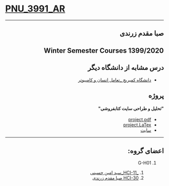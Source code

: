 # [PNU_3991_AR](https://github.com/sabammz/PNU_3991_AR)
--------------------
<div dir="rtl">

## صبا مقدم زرندی  
 ## Winter Semester Courses 1399/2020
  ## درس مشابه از دانشگاه دیگر
  - [دانشگاه کمبریج _تعامل انسان و کامپیوتر	](https://www.cl.cam.ac.uk/teaching/1011/HCI/)
  
  ## پروژه
  ####  "تحلیل و طراحی سایت کتابفروشی"
  - [project.pdf](https://github.com/sabammz/PNU_3991_AR/blob/main/HCI/HCI%20Project.pdf.pdf)
  - [project.LaTex](https://github.com/sabammz/PNU_3991_AR/blob/main/HCI/HCI%20Project.Latex.tex)
  - [سایت ](http://shop.sa-hosseyni.ir/)

----------------------
## اعضای گروه:
 1. G-H01
     1. [_HCI-11_سید امین حسینی](https://github.com/AliRazavi-edu/PNU_3991/blob/ae1b7c2a1634ef1958a26d0489721e2258851b95/_BSc/HumanComputerInteraction/1322108_01/11_%D8%B3%D9%8A%D8%AF%D8%A7%D9%85%D9%8A%D9%86%20%D8%AD%D8%B3%D9%8A%D9%86%D9%8A/readme.md)    
     1. [HCI-30 صبا مقدم زرندی](https://github.com/AliRazavi-edu/PNU_3991/blob/ae1b7c2a1634ef1958a26d0489721e2258851b95/_BSc/HumanComputerInteraction/1322108_01/30_%D8%B5%D8%A8%D8%A7%20%D9%85%D9%82%D8%AF%D9%85%20%D8%B2%D8%B1%D9%86%D8%AF%D9%8A/readme.md)
     
     
     
     </div>
